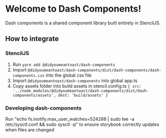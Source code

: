 # Welcome to Dash Components!

Dash components is a shared component library built entirely in StencilJS.

## How to integrate

### StencilJS

1. Run `yarn add @didyoumeantoast/dash-components`
2. Import `@didyoumeantoast/dash-components/dist/dash-components/dash-components.css` into the global css file
3. Import `@didyoumeantoast/dash-components` into global app.ts
4. Copy assets folder into build assets in stencil.config.ts
   `{ src: '../node_modules/@didyoumeantoast/dash-components/dist/dash-components/assets', dest: 'build/assets' }`

### Developing dash-components

Run "echo fs.inotify.max_user_watches=524288 | sudo tee -a /etc/sysctl.conf && sudo sysctl -p" to ensure storybook correctly updates when files are changed
